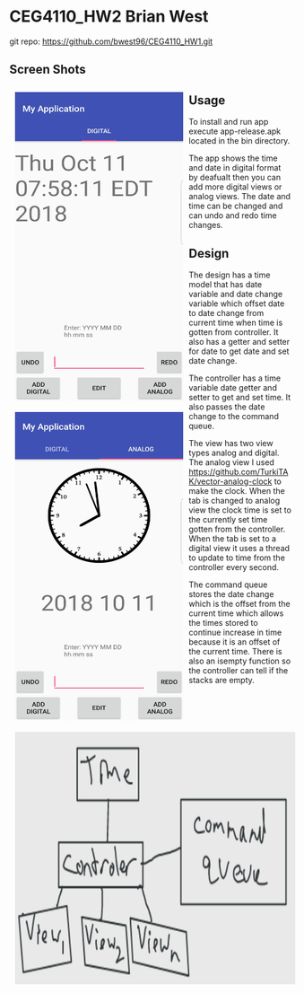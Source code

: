 # CEG4110_HW2 Brian West
git repo: https://github.com/bwest96/CEG4110_HW1.git
## Screen Shots
<img src="https://github.com/bwest96/CEG4110_HW2/blob/master/Screenshots/SmartSelect_20181011-075821_My%20Application.jpg" align="left" width="300" height= "550" hspace="10" vspace="10"></a>
<img src="https://github.com/bwest96/CEG4110_HW2/blob/master/Screenshots/SmartSelect_20181011-075859_My%20Application.jpg" align="left" width="300" height= "550" hspace="10" vspace="10"></a>


## Usage
To install and run app execute app-release.apk located in the bin directory.

The app shows the time and date in digital format by deafualt then you can add more digital views or analog views. The date and time can be changed and can undo and redo time changes.
 

## Design
<img src="https://github.com/bwest96/CEG4110_HW2/blob/master/Screenshots/diagram.png" align="left" width="500" height= "450" hspace="10" vspace="10"></a>
The design has a time model that has date variable and date change variable which offset date to date change from current time when time is gotten from controller. It also has a getter and setter for date to get date and set date change.

The controller has a time variable date getter and setter to get and set time. It also passes the date change to the command queue.

The view has two view types analog and digital. The analog view I used https://github.com/TurkiTAK/vector-analog-clock to make the clock. When the tab is changed to analog view the clock time is set to the currently set time gotten from the controller. When the tab is set to a digital view it uses a thread to update to time from the controller every second.

The command queue stores the date change which is the offset from the current time which allows the times stored to continue increase in time because it is an offset of the current time. There is also an isempty function so the controller can tell if the stacks are empty.
